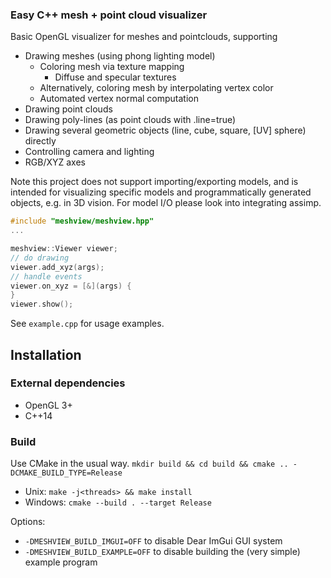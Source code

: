 ### Easy C++ mesh + point cloud visualizer
Basic OpenGL visualizer for meshes and pointclouds, supporting
- Drawing meshes (using phong lighting model)
    - Coloring mesh via texture mapping
        - Diffuse and specular textures
    - Alternatively, coloring mesh by interpolating vertex color
    - Automated vertex normal computation
- Drawing point clouds
- Drawing poly-lines (as point clouds with .line=true)
- Drawing several geometric objects (line, cube, square, [UV] sphere) directly
- Controlling camera and lighting
- RGB/XYZ axes

Note this project does not support importing/exporting models, and is
intended for visualizing specific models and programmatically generated objects,
e.g. in 3D vision. For model I/O please look into integrating assimp.

```cpp
#include "meshview/meshview.hpp"
...

meshview::Viewer viewer;
// do drawing
viewer.add_xyz(args);
// handle events
viewer.on_xyz = [&](args) {
}
viewer.show();
```

See `example.cpp` for usage examples.

## Installation
### External dependencies
- OpenGL 3+
- C++14
### Build
Use CMake in the usual way.
`mkdir build && cd build && cmake .. -DCMAKE_BUILD_TYPE=Release`

- Unix: `make -j<threads> && make install`
- Windows: `cmake --build . --target Release`

Options:
- `-DMESHVIEW_BUILD_IMGUI=OFF` to disable Dear ImGui GUI system
- `-DMESHVIEW_BUILD_EXAMPLE=OFF` to disable building the (very simple) example program
